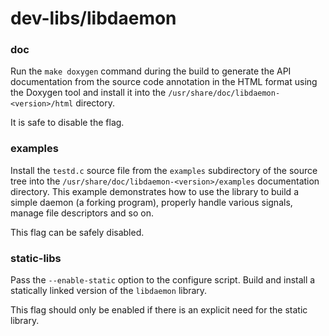 # dev-libs/libdaemon

### doc
Run the `make doxygen` command during the build to generate the API documentation from the source code annotation in the HTML format using the Doxygen tool and install it into the `/usr/share/doc/libdaemon-<version>/html` directory.

It is safe to disable the flag.

### examples
Install the `testd.c` source file from the `examples` subdirectory of the source tree into the `/usr/share/doc/libdaemon-<version>/examples` documentation directory. This example demonstrates how to use the library to build a simple daemon (a forking program), properly handle various signals, manage file descriptors and so on.

This flag can be safely disabled.

### static-libs
Pass the `--enable-static` option to the configure script. Build and install a statically linked version of the `libdaemon` library.

This flag should only be enabled if there is an explicit need for the static library.
